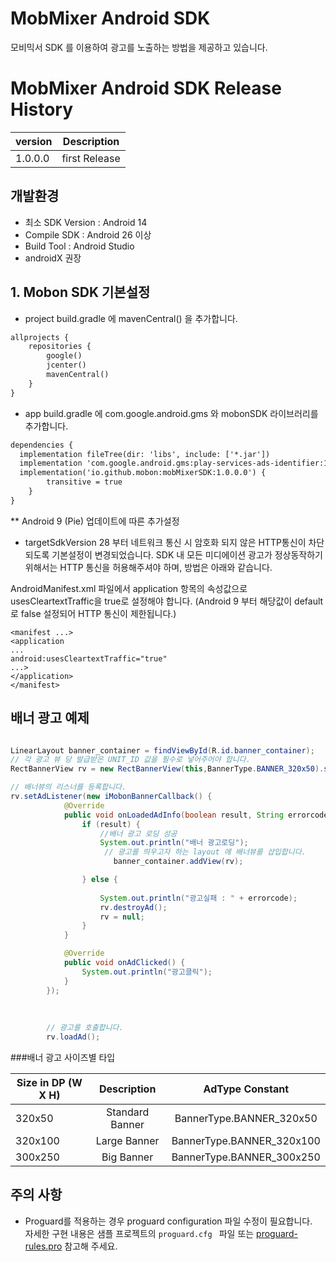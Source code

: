 # MobMixer Android SDK

모비믹서 SDK 를 이용하여 광고를 노출하는 방법을 제공하고 있습니다.  

# MobMixer Android SDK Release History
 |version|Description|
|---|:---:|
|1.0.0.0|first Release|

## 개발환경
- 최소 SDK Version : Android 14
- Compile SDK : Android 26 이상
- Build Tool : Android Studio 
- androidX 권장
 
## 1. Mobon SDK 기본설정

- project build.gradle 에 mavenCentral() 을 추가합니다.

```XML
allprojects {
    repositories {
        google()
        jcenter()
        mavenCentral()
    }
}
```

- app build.gradle 에 com.google.android.gms 와 mobonSDK 라이브러리를 추가합니다.
```XML
dependencies {
  implementation fileTree(dir: 'libs', include: ['*.jar'])
  implementation 'com.google.android.gms:play-services-ads-identifier:17.0.0'
  implementation('io.github.mobon:mobMixerSDK:1.0.0.0') {
        transitive = true
    }
}
```

** Android 9 (Pie) 업데이트에 따른 추가설정

- targetSdkVersion 28 부터 네트워크 통신 시 암호화 되지 않은 HTTP통신이 차단되도록 기본설정이
변경되었습니다. SDK 내 모든 미디에이션 광고가 정상동작하기 위해서는 HTTP 통신을 허용해주셔야 하며, 방법은 아래와 같습니다.

AndroidManifest.xml 파일에서 application 항목의 속성값으로
usesCleartextTraffic을 true로 설정해야 합니다.
(Android 9 부터 해당값이 default로 false 설정되어 HTTP 통신이 제한됩니다.)

```
<manifest ...>
<application
...
android:usesCleartextTraffic="true"
...>
</application>
</manifest>
```

##  배너 광고 예제

```java

LinearLayout banner_container = findViewById(R.id.banner_container);
// 각 광고 뷰 당 발급받은 UNIT_ID 값을 필수로 넣어주어야 합니다.
RectBannerView rv = new RectBannerView(this,BannerType.BANNER_320x50).setBannerUnitId(TEST_UNIT_ID);

// 배너뷰의 리스너를 등록합니다.
rv.setAdListener(new iMobonBannerCallback() {
            @Override
            public void onLoadedAdInfo(boolean result, String errorcode) {
                if (result) {
                    //배너 광고 로딩 성공
                    System.out.println("배너 광고로딩");
                     // 광고를 띄우고자 하는 layout 에 배너뷰를 삽입합니다.
                       banner_container.addView(rv);

                } else {
                
                    System.out.println("광고실패 : " + errorcode);
                    rv.destroyAd();
                    rv = null;
                }
            }

            @Override
            public void onAdClicked() {
                System.out.println("광고클릭");
            }
        });
        
      
        
        // 광고를 호출합니다.
        rv.loadAd();

```

###배너 광고 사이즈별 타입
 
 |Size in DP (W X H)|Description|AdType Constant|
|---|:---:|:---:|
|320x50|Standard Banner|BannerType.BANNER_320x50|
|320x100|Large Banner|BannerType.BANNER_320x100|
|300x250|Big Banner|BannerType.BANNER_300x250|
    
  
## 주의 사항

- Proguard를 적용하는 경우 proguard configuration 파일 수정이 필요합니다.  
자세한 구현 내용은 샘플 프로젝트의 `proguard.cfg ` 파일 또는 [proguard-rules.pro](/app/proguard-rules.pro) 참고해 주세요.
